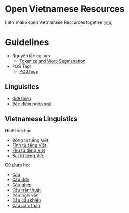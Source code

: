 # Open Vietnamese Resources

Let's make open Vietnamese Resources together 🇻🇳

# Guidelines

* Nguyên tắc cơ bản
  * [Tokenize and Word Segmenation](docs/guidelines/gl01-tokeniation_and_word_segmentation.md)
* POS Tags
  * [POS tags](docs/guidelines/pos_tag.md)
 
## Linguistics

* [Giới thiệu](docs/linguistics/gioi_thieu.md)
* [Đặc điểm ngôn ngữ](docs/linguistics/gioi_thieu-dac_diem_ngon_ngu.md)

## Vietnamese Linguistics

Hình thái học

* [Động từ tiếng Việt](docs/vietnamese/hth-dong_tu_tieng_viet.md)
* [Tính từ tiếng Việt](docs/vietnamese/hth-tinh_tu_tieng_viet.md)
* [Phụ từ tiếng Việt](docs/vietnamese/hth-phu_tu_tieng_viet.md)
* [Đại từ tiếng Việt](docs/vietnamese/hth-dai_tu_tieng_viet.md)

Cú pháp học

* [Câu](docs/vietnamese/cph-cau.md)
* [Câu đơn](docs/vietnamese/cph-cau_don.md)
* [Câu ghép](docs/vietnamese/cph-cau_ghep.md)
* [Câu trần thuật](docs/vietnamese/cph-cau_tran_thuat.md)
* [Câu nghi vấn](docs/vietnamese/cph-cau_nghi_van.md)
* [Câu cầu khiến](docs/vietnamese/cph-cau_cau_khien.md)
* [Câu cảm thán](docs/vietnamese/cph-cau_cam_than.md)

